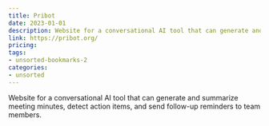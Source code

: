 ```yaml
---
title: Pribot
date: 2023-01-01
description: Website for a conversational AI tool that can generate and summarize meeting minutes, detect action items, and send follow-up reminders to team members.
link: https://pribot.org/
pricing: 
tags: 
- unsorted-bookmarks-2 
categories: 
- unsorted 
---
```


Website for a conversational AI tool that can generate and summarize meeting minutes, detect action items, and send follow-up reminders to team members.